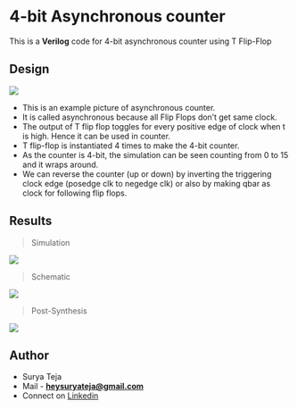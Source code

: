 # 4-bit Asynchronous counter 

This is a **Verilog** code for 4-bit asynchronous counter using T Flip-Flop

## Design

![](https://github.com/TheSuryaTeja/Verilog/blob/master/Asynchronous_counter/Counter.jpg?raw=true)

* This is an example picture of asynchronous counter.
* It is called asynchronous because all Flip Flops don’t get same clock.
* The output of T flip flop toggles for every positive edge of clock when t is high. 
  Hence it can be used in counter.
* T flip-flop is instantiated 4 times to make the 4-bit counter.
* As the counter is 4-bit, the simulation can be seen counting from 0 to 15 and it wraps around.
* We can reverse the counter (up or down) by inverting the triggering clock edge (posedge clk to negedge clk) or also by making qbar as clock for following flip flops.

## Results

>Simulation

![](https://github.com/TheSuryaTeja/Verilog/blob/master/Images/Asynchronous_counter/simulation.PNG?raw=true)

>Schematic

![](https://github.com/TheSuryaTeja/Verilog/blob/master/Images/Asynchronous_counter/schematic.PNG?raw=true)

>Post-Synthesis

![](https://github.com/TheSuryaTeja/Verilog/blob/master/Images/Asynchronous_counter/post_synth.PNG?raw=true)


## Author
* Surya Teja 
* Mail - **heysuryateja@gmail.com**
* Connect on [Linkedin](https://www.linkedin.com/in/suryateja2000/)